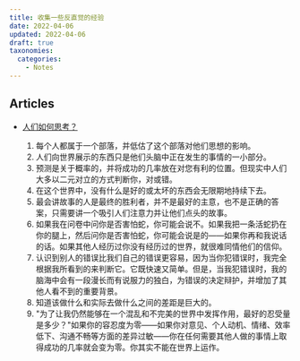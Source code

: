 ```yaml
---
title: 收集一些反直觉的经验
date: 2022-04-06
updated: 2022-04-06
draft: true
taxonomies:
  categories:
    - Notes
---
```


## Articles

- [人们如何思考？](https://www.collaborativefund.com/blog/think/)

  1. 每个人都属于一个部落，并低估了这个部落对他们思想的影响。
  1. 人们向世界展示的东西只是他们头脑中正在发生的事情的一小部分。
  1. 预测是关于概率的，并将成功的几率放在对您有利的位置。但现实中人们大多以二元对立的方式判断你，对或错。
  1. 在这个世界中，没有什么是好的或太坏的东西会无限期地持续下去。
  1. 最会讲故事的人是最终的胜利者，并不是最好的主意，也不是正确的答案，只需要讲一个吸引人们注意力并让他们点头的故事。
  1. 如果我在问卷中问你是否害怕蛇，你可能会说不。如果我把一条活蛇扔在你的腿上，然后问你是否害怕蛇，你可能会说是的——如果你再和我说话的话。如果其他人经历过你没有经历过的世界，就很难同情他们的信仰。
  1. 认识到别人的错误比我们自己的错误更容易，因为当你犯错误时，我完全根据我所看到的来判断它。它既快速又简单。但是，当我犯错误时，我的脑海中会有一段漫长而有说服力的独白，为错误的决定辩护，并增加了其他人看不到的重要背景。
  1. 知道该做什么和实际去做什么之间的差距是巨大的。
  1. "为了让我仍然能够在一个混乱和不完美的世界中发挥作用，最好的忍受量是多少？"如果你的容忍度为零——如果你对意见、个人动机、情绪、效率低下、沟通不畅等方面的差异过敏——你在任何需要其他人做的事情上取得成功的几率就会变为零。你其实不能在世界上运作。
